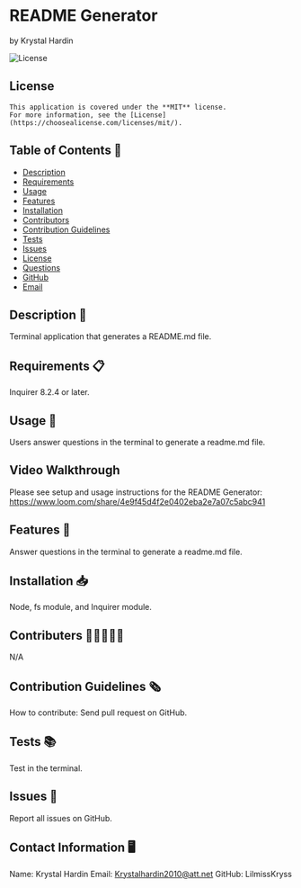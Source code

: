 # README Generator

  by Krystal Hardin 

  ![License](https://img.shields.io/badge/License-MIT-blue.svg)

  ## License
    This application is covered under the **MIT** license. 
    For more information, see the [License]
    (https://choosealicense.com/licenses/mit/). 


  ## Table of Contents 📓
  * [Description](#description)
  * [Requirements](#requirements)
  * [Usage](#usage)
  * [Features](#features)
  * [Installation](#installation)
  * [Contributors](#contributors)
  * [Contribution Guidelines](#contributinonGuidelines)
  * [Tests](#tests)
  * [Issues](#issues)
  * [License](#license)
  * [Questions](#questions)
  * [GitHub](#github)
  * [Email](#email)
  

  ## Description 📝
  Terminal application that generates a README.md file.

  ## Requirements 📋
  Inquirer 8.2.4 or later.

  ## Usage 📖
  Users answer questions in the terminal to generate a readme.md file.

  ## Video Walkthrough 
  Please see setup and usage instructions for the README Generator:
  https://www.loom.com/share/4e9f45d4f2e0402eba2e7a07c5abc941

  ## Features 🔂
  Answer questions in the terminal to generate a readme.md file.

  ## Installation 📥
  Node, fs module, and Inquirer module.

  ## Contributers 👩🏾‍🤝‍👨🏻
  N/A
  
  ## Contribution Guidelines 🗞️
  How to contribute:
  Send pull request on GitHub.

  ## Tests 📚
  Test in the terminal.

  ## Issues 🐞
  Report all issues on GitHub.

## Contact Information 🖥️
Name: Krystal Hardin 
Email: Krystalhardin2010@att.net
GitHub: LilmissKryss
